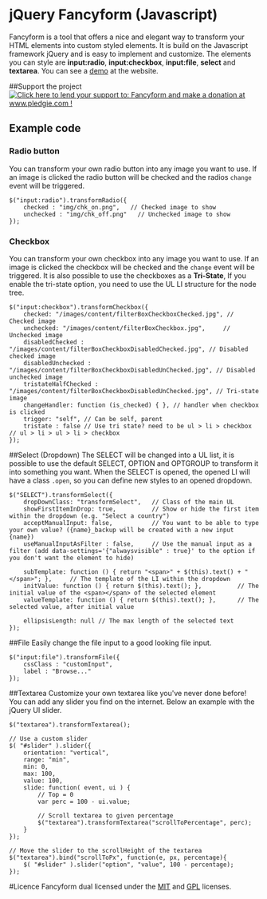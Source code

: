 # jQuery Fancyform (Javascript)

Fancyform is a tool that offers a nice and elegant way to transform your HTML elements into custom styled elements. It is build on the Javascript framework jQuery and is easy to implement and customize. The elements you can style are **input:radio**, **input:checkbox**, **input:file**, **select** and **textarea**. You can see a [demo](http://lutrasoft.nl/jQuery/fancyform/) at the website.

##Support the project
<a href='http://www.pledgie.com/campaigns/20044'><img alt='Click here to lend your support to: Fancyform and make a donation at www.pledgie.com !' src='http://www.pledgie.com/campaigns/20044.png?skin_name=chrome' border='0' /></a>

## Example code
### Radio button
You can transform your own radio button into any image you want to use. If an image is clicked the radio button will be checked and the radios `change` event will be triggered.

    $("input:radio").transformRadio({
        checked : "img/chk_on.png",   // Checked image to show
        unchecked : "img/chk_off.png"	// Unchecked image to show
    });

### Checkbox
You can transform your own checkbox into any image you want to use. If an image is clicked the checkbox will be checked and the `change` event will be triggered.
It is also possible to use the checkboxes as a **Tri-State**, If you enable the tri-state option, you need to use the UL LI structure for the node tree.

    $("input:checkbox").transformCheckbox({
        checked: "/images/content/filterBoxCheckboxChecked.jpg", // Checked image
        unchecked: "/images/content/filterBoxCheckbox.jpg",		// Unchecked image
        disabledChecked : "/images/content/filterBoxCheckboxDisabledChecked.jpg", // Disabled checked image
        disabledUnchecked : "/images/content/filterBoxCheckboxDisabledUnChecked.jpg", // Disabled unchecked image
        tristateHalfChecked : "/images/content/filterBoxCheckboxDisabledUnChecked.jpg", // Tri-state image
        changeHandler: function (is_checked) { }, // handler when checkbox is clicked
        trigger: "self", // Can be self, parent
        tristate : false // Use tri state? need to be ul > li > checkbox // ul > li > ul > li > checkbox
    });

##Select (Dropdown)
The SELECT will be changed into a UL list, it is possible to use the default SELECT, OPTION and OPTGROUP to transform it into something you want. When the SELECT is opened, the opened LI will have a class `.open`, so you can define new styles to an opened dropdown.

    $("SELECT").transformSelect({
        dropDownClass: "transformSelect", 	// Class of the main UL
        showFirstItemInDrop: true, 			// Show or hide the first item within the dropdown (e.g. "Select a country")
        acceptManualInput: false, 			// You want to be able to type your own value? ({name}_backup will be created with a new input {name})
        useManualInputAsFilter : false,		// Use the manual input as a filter (add data-settings='{"alwaysvisible" : true}' to the option if you don't want the element to hide)

        subTemplate: function () { return "<span>" + $(this).text() + "</span>"; }, 	// The template of the LI within the dropdown
        initValue: function () { return $(this).text(); },			// The initial value of the <span></span> of the selected element
        valueTemplate: function () { return $(this).text(); }, 		// The selected value, after initial value	

        ellipsisLength: null // The max length of the selected text
    });

##File
Easily change the file input to a good looking file input.

    $("input:file").transformFile({
        cssClass : "customInput",
        label : "Browse..."
    });

##Textarea
Customize your own textarea like you've never done before! You can add any slider you find on the internet. Below an example with the jQuery UI slider.

    $("textarea").transformTextarea();
	
    // Use a custom slider	
    $( "#slider" ).slider({
        orientation: "vertical",
        range: "min",
        min: 0,
        max: 100,
        value: 100,
        slide: function( event, ui ) {
            // Top = 0
            var perc = 100 - ui.value;
		
            // Scroll textarea to given percentage
            $("textarea").transformTextarea("scrollToPercentage", perc);
        }
    });

    // Move the slider to the scrollHeight of the textarea
    $("textarea").bind("scrollToPx", function(e, px, percentage){
        $( "#slider" ).slider("option", "value", 100 - percentage);	
    });

#Licence
Fancyform dual licensed under the [MIT](http://opensource.org/licenses/mit-license.php) and [GPL](http://www.gnu.org/licenses/gpl.html) licenses.